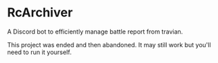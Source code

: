 # RcArchiver

A Discord bot to efficiently manage battle report from travian.

This project was ended and then abandoned. It may still work but you'll need to run it yourself.
